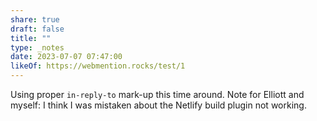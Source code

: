 ```yaml
---
share: true
draft: false
title: ""
type: _notes
date: 2023-07-07 07:47:00
likeOf: https://webmention.rocks/test/1
---
```


Using proper `in-reply-to` mark-up this time around. Note for Elliott and myself: I think I was mistaken about the Netlify build plugin not working.
